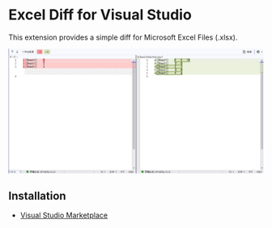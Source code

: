 # Excel Diff for Visual Studio

This extension provides a simple diff for Microsoft Excel Files (.xlsx).

![diff screenshot](./art/diff.png)

## Installation

* [Visual Studio Marketplace](https://marketplace.visualstudio.com/items?itemName=KamenokoSoft.excel-diff)
